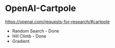 # OpenAI-Cartpole

https://openai.com/requests-for-research/#cartpole

* Random Search - Done
* Hill Climb - Done
* Gradient
